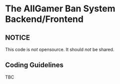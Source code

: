 The AllGamer Ban System Backend/Frontend
========================================

NOTICE
------

This code is *not* opensource. It should *not* be shared.

Coding Guidelines
-----------------

TBC